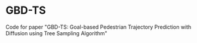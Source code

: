 # GBD-TS
Code for paper "GBD-TS: Goal-based Pedestrian Trajectory Prediction with Diffusion using Tree Sampling Algorithm"
